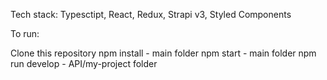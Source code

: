 Tech stack: Typesctipt, React, Redux, Strapi v3, Styled Components

To run:

Clone this repository
npm install - main folder
npm start - main folder
npm run develop - API/my-project folder